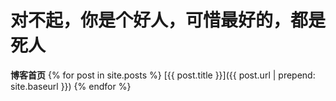 # 对不起，你是个好人，可惜最好的，都是死人



**博客首页**
{% for post in  site.posts %}
[{{ post.title }}]({{ post.url | prepend: site.baseurl }})
{% endfor %}
